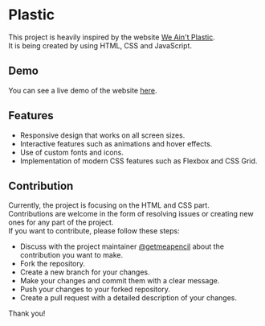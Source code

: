 # Plastic
This project is heavily inspired by the website [We Ain't Plastic](https://weaintplastic.com/).  
It is being created by using HTML, CSS and JavaScript.

## Demo
You can see a live demo of the website [here]().

## Features
- Responsive design that works on all screen sizes.
- Interactive features such as animations and hover effects.
- Use of custom fonts and icons.
- Implementation of modern CSS features such as Flexbox and CSS Grid.

## Contribution
Currently, the project is focusing on the HTML and CSS part.  
Contributions are welcome in the form of resolving issues or creating new ones for any part of the project.  
If you want to contribute, please follow these steps:
- Discuss with the project maintainer [@getmeapencil](https://github.com/getmeapencil) about the contribution you want to make.
- Fork the repository.
- Create a new branch for your changes.
- Make your changes and commit them with a clear message.
- Push your changes to your forked repository.
- Create a pull request with a detailed description of your changes.

Thank you!

